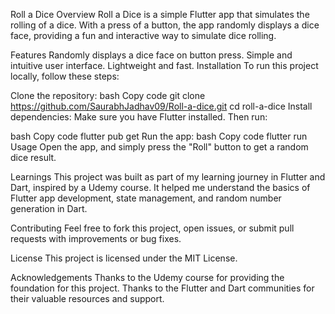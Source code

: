 Roll a Dice
Overview
Roll a Dice is a simple Flutter app that simulates the rolling of a dice. With a press of a button, the app randomly displays a dice face, providing a fun and interactive way to simulate dice rolling.

Features
Randomly displays a dice face on button press.
Simple and intuitive user interface.
Lightweight and fast.
Installation
To run this project locally, follow these steps:

Clone the repository:
bash
Copy code
git clone https://github.com/SaurabhJadhav09/Roll-a-dice.git 
cd roll-a-dice
Install dependencies:
Make sure you have Flutter installed. Then run:

bash
Copy code
flutter pub get
Run the app:
bash
Copy code
flutter run
Usage
Open the app, and simply press the "Roll" button to get a random dice result.

Learnings
This project was built as part of my learning journey in Flutter and Dart, inspired by a Udemy course. It helped me understand the basics of Flutter app development, state management, and random number generation in Dart.

Contributing
Feel free to fork this project, open issues, or submit pull requests with improvements or bug fixes.

License
This project is licensed under the MIT License.

Acknowledgements
Thanks to the Udemy course for providing the foundation for this project.
Thanks to the Flutter and Dart communities for their valuable resources and support.
